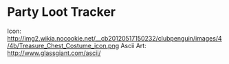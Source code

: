 # Party Loot Tracker #


Icon: http://img2.wikia.nocookie.net/__cb20120517150232/clubpenguin/images/4/4b/Treasure_Chest_Costume_icon.png
Ascii Art: http://www.glassgiant.com/ascii/


